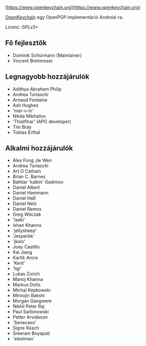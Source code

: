 [//]: # (NOTE: Please put every sentence in its own line, Transifex puts every line in its own translation field!)

[https://www.openkeychain.org](https://www.openkeychain.org)

[OpenKeychain](https://www.openkeychain.org) egy OpenPGP implementáció Android-ra.

Licenc: GPLv3+

[//]: # (NOTE: Alphabetic ordering)

## Fő fejlesztők
  * Dominik Schürmann (Maintainer)
  * Vincent Breitmoser

## Legnagyobb hozzájárulók
  * Adithya Abraham Philip
  * Andrea Torlaschi
  * Arnaud Fontaine
  * Ash Hughes
  * 'mar-v-in'
  * Nikita Mikhailov
  * 'Thialfihar' (APG developer)
  * Tim Bray
  * Tobias Erthal

## Alkalmi hozzájárulók
  * Alex Fong Jie Wen
  * Andrea Torlaschi
  * Art O Cathain
  * Brian C. Barnes
  * Bahtiar 'kalkin' Gadimov
  * Daniel Albert
  * Daniel Hammann
  * Daniel Haß
  * Daniel Nelz
  * Daniel Ramos
  * Greg Witczak
  * 'iseki'
  * Ishan Khanna
  * 'jellysheep'
  * 'Jesperbk'
  * 'jkolo'
  * Joey Castillo
  * Kai Jiang
  * Kartik Arora
  * 'Kent'
  * 'ligi'
  * Lukas Zorich
  * Manoj Khanna
  * Markus Doits
  * Michal Kepkowski
  * Miroojin Bakshi
  * Morgan Gangwere
  * Nikhil Peter Raj
  * Paul Sarbinowski
  * Petter Arvidsson
  * 'Senecaso'
  * Signe Rüsch
  * Sreeram Boyapati
  * 'steelman'